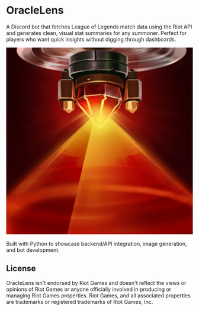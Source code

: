 # OracleLens

A Discord bot that fetches League of Legends match data using the Riot API and generates clean, visual stat summaries for any summoner. Perfect for players who want quick insights without digging through dashboards.

![OracleLens](img/Oracle_Lens.png)

Built with Python to showcase backend/API integration, image generation, and bot development.


## License
OracleLens isn't endorsed by Riot Games and doesn't reflect the views or opinions of Riot Games or anyone officially involved in producing or managing Riot Games properties. Riot Games, and all associated properties are trademarks or registered trademarks of Riot Games, Inc.